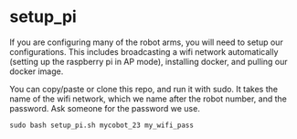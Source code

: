 # setup_pi
If you are configuring many of the robot arms, you will need to setup our configurations. This includes broadcasting a wifi network automatically (setting up the raspberry pi in AP mode), installing docker, and pulling our docker image.

You can copy/paste or clone this repo, and run it with sudo. It takes the name of the wifi network, which we name after the robot number, and the password. Ask someone for the password we use.
```
sudo bash setup_pi.sh mycobot_23 my_wifi_pass
```